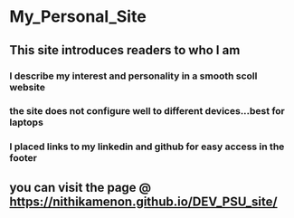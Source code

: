 # My_Personal_Site 
## This site introduces readers to who I am
### I describe my interest and personality in a smooth scoll website 
### the site does not configure well to different devices...best for laptops
### I placed links to my linkedin and github for easy access in the footer
## you can visit the page @  https://nithikamenon.github.io/DEV_PSU_site/
